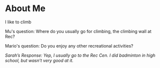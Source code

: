 # About Me

I like to climb

Mu's question: Where do you usually go for climbing, the climbing wall at Rec?

Mario's question: Do you enjoy any other recreational activities?

$\textit{Sarah's Response: Yep, I usually go to the Rec Cen. I did badminton in high school, but wasn't very good at it.}$